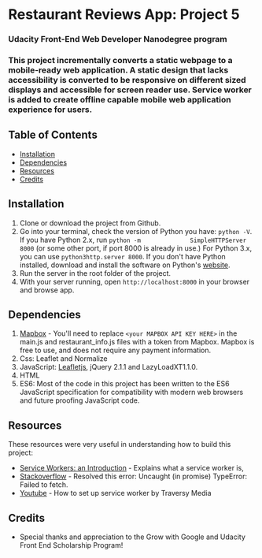 # Restaurant Reviews App: Project 5

### Udacity Front-End Web Developer Nanodegree program

### This project incrementally converts a static webpage to a mobile-ready web application. A static design that lacks      accessibility is converted to be responsive on different sized displays and accessible for screen reader use. Service         worker is added to create offline capable mobile web application experience for users.


## Table of Contents

* [Installation](#installation)
* [Dependencies](#dependencies)
* [Resources](#resources)
* [Credits](#credits)


## Installation

1. Clone or download the project from Github.
2. Go into your terminal, check the version of Python you have: `python -V`. If you have Python 2.x, run `python -m              SimpleHTTPServer 8000` (or some other port, if port 8000 is already in use.) For Python 3.x, you can use                     `python3http.server 8000`. If you don't have Python installed, download and install the software on Python's
  [website](https://www.python.org/).  
4. Run the server in the root folder of the project.
3. With your server running, open `http://localhost:8000` in your browser and browse app.


## Dependencies

1. [Mapbox](https://www.mapbox.com/) - You'll need to replace `<your MAPBOX API KEY HERE>` in the main.js and                    restaurant_info.js files with a token from Mapbox. Mapbox is free to use, and does not require any payment information.  
2. Css: Leaflet and Normalize
3. JavaScript: [Leafletjs](https://leafletjs.com/), jQuery 2.1.1 and LazyLoadXT1.1.0.
4. HTML
5. ES6: Most of the code in this project has been written to the ES6 JavaScript specification for compatibility with modern           web browsers and future proofing JavaScript code.


## Resources

These resources were very useful in understanding how to build this project:
* [Service Workers: an Introduction](https://developers.google.com/web/fundamentals/primers/service-workers/) -         Explains what a service worker is,
* [Stackoverflow](https://stackoverflow.com/questions/47160929/progressive-web-app-uncaught-in-promise-typeerror-failed-to-fetch?rq=1) - Resolved this error: Uncaught (in promise) TypeError: Failed to fetch.
* [Youtube](https://www.youtube.com/watch?v=ksXwaWHCW6k&feature=youtu.be) - How to set up service worker by Traversy Media



## Credits

* Special thanks and appreciation to the Grow with Google and Udacity Front End Scholarship Program!
